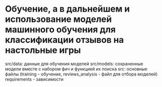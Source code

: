 # Обучение, а в дальнейшем и иcпользование моделей машинного обучения для классификации отзывов на настольные игры

src/data: данные для обучения моделей
src/models: сохраненные модели вместе с набором фич и функцией их поиска
src: основные файлы (training - обучение, reviews_analysis - файл для отбора моделей)
requirements - зависимости